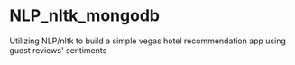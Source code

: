 # NLP_nltk_mongodb
Utilizing NLP/nltk to build a simple vegas hotel recommendation app using guest reviews' sentiments
